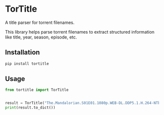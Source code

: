 # TorTitle

A title parser for torrent filenames.

This library helps parse torrent filenames to extract structured information like title, year, season, episode, etc.

## Installation

```bash
pip install tortitle
```

## Usage

```python
from tortitle import TorTitle


result = TorTitle("The.Mandalorian.S01E01.1080p.WEB-DL.DDP5.1.H.264-NTb.mkv")
print(result.to_dict())
```

